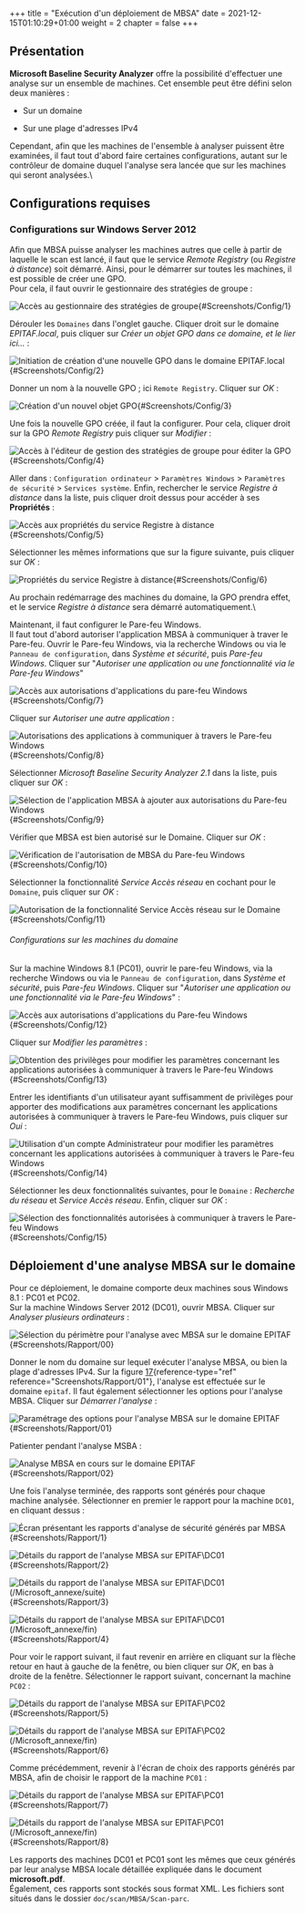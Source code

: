 +++
title = "Exécution d'un déploiement de MBSA"
date = 2021-12-15T01:10:29+01:00
weight = 2
chapter = false
+++

## Présentation

**Microsoft Baseline Security Analyzer** offre la possibilité
d'effectuer une analyse sur un ensemble de machines. Cet ensemble peut
être défini selon deux manières :

-   Sur un domaine

-   Sur une plage d'adresses IPv4

Cependant, afin que les machines de l'ensemble à analyser puissent être
examinées, il faut tout d'abord faire certaines configurations, autant
sur le contrôleur de domaine duquel l'analyse sera lancée que sur les
machines qui seront analysées.\

## Configurations requises

### Configurations sur Windows Server 2012

Afin que MBSA puisse analyser les machines autres que celle à partir de
laquelle le scan est lancé, il faut que le service *Remote Registry* (ou
*Registre à distance*) soit démarré. Ainsi, pour le démarrer sur toutes
les machines, il est possible de créer une GPO.\
Pour cela, il faut ouvrir le gestionnaire des stratégies de groupe :


![Accès au gestionnaire des stratégies de
groupe](/Microsoft_annexe/Screenshots/Config/Config-1.png){#Screenshots/Config/1}


Dérouler les `Domaines` dans l'onglet gauche. Cliquer droit sur le
domaine *EPITAF.local*, puis cliquer sur *Créer un objet GPO dans ce
domaine, et le lier ici\...* :


![Initiation de création d'une nouvelle GPO dans le domaine
`EPITAF.local`](/Microsoft_annexe/Screenshots/Config/Config-2.png){#Screenshots/Config/2}


Donner un nom à la nouvelle GPO ; ici `Remote Registry`. Cliquer sur
*OK* :


![Création d'un nouvel objet
GPO](/Microsoft_annexe/Screenshots/Config/Config-3.png){#Screenshots/Config/3}


Une fois la nouvelle GPO créée, il faut la configurer. Pour cela,
cliquer droit sur la GPO *Remote Registry* puis cliquer sur *Modifier* :


![Accès à l'éditeur de gestion des stratégies de groupe pour éditer la
GPO](/Microsoft_annexe/Screenshots/Config/Config-4.png){#Screenshots/Config/4}


Aller dans : `Configuration ordinateur` \> `Paramètres Windows` \>
`Paramètres de sécurité` \> `Services système`. Enfin, rechercher le
service *Registre à distance* dans la liste, puis cliquer droit dessus
pour accéder à ses **Propriétés** :


![Accès aux propriétés du service
`Registre à distance`](/Microsoft_annexe/Screenshots/Config/Config-5.png){#Screenshots/Config/5}


Sélectionner les mêmes informations que sur la figure suivante, puis
cliquer sur *OK* :


![Propriétés du service
`Registre à distance`](/Microsoft_annexe/Screenshots/Config/Config-6.png){#Screenshots/Config/6}


Au prochain redémarrage des machines du domaine, la GPO prendra effet,
et le service *Registre à distance* sera démarré automatiquement.\

Maintenant, il faut configurer le Pare-feu Windows.\
Il faut tout d'abord autoriser l'application MBSA à communiquer à traver
le Pare-feu. Ouvrir le Pare-feu Windows, via la recherche Windows ou via
le `Panneau de configuration`, dans *Système et sécurité*, puis
*Pare-feu Windows*. Cliquer sur \"*Autoriser une application ou une
fonctionnalité via le Pare-feu Windows*\"


![Accès aux autorisations d'applications du pare-feu
Windows](/Microsoft_annexe/Screenshots/Config/Config-7.png){#Screenshots/Config/7}


Cliquer sur *Autoriser une autre application* :


![Autorisations des applications à communiquer à travers le Pare-feu
Windows](/Microsoft_annexe/Screenshots/Config/Config-8.png){#Screenshots/Config/8}


Sélectionner *Microsoft Baseline Security Analyzer 2.1* dans la liste,
puis cliquer sur *OK* :


![Sélection de l'application MBSA à ajouter aux autorisations du
Pare-feu
Windows](/Microsoft_annexe/Screenshots/Config/Config-9.png){#Screenshots/Config/9}


Vérifier que MBSA est bien autorisé sur le Domaine. Cliquer sur *OK* :


![Vérification de l'autorisation de MBSA du Pare-feu
Windows](/Microsoft_annexe/Screenshots/Config/Config-10.png){#Screenshots/Config/10}


Sélectionner la fonctionnalité *Service Accès réseau* en cochant pour le
`Domaine`, puis cliquer sur *OK* :


![Autorisation de la fonctionnalité *Service Accès réseau* sur le
Domaine](/Microsoft_annexe/Screenshots/Config/Config-11.png){#Screenshots/Config/11}


###### Configurations sur les machines du domaine

Sur la machine Windows 8.1 (PC01), ouvrir le pare-feu Windows, via la
recherche Windows ou via le `Panneau de configuration`, dans *Système et
sécurité*, puis *Pare-feu Windows*. Cliquer sur \"*Autoriser une
application ou une fonctionnalité via le Pare-feu Windows*\" :


![Accès aux autorisations d'applications du Pare-feu
Windows](/Microsoft_annexe/Screenshots/Config/Config-12.png){#Screenshots/Config/12}


Cliquer sur *Modifier les paramètres* :


![Obtention des privilèges pour modifier les paramètres concernant les
applications autorisées à communiquer à travers le Pare-feu
Windows](/Microsoft_annexe/Screenshots/Config/Config-13.png){#Screenshots/Config/13}


Entrer les identifiants d'un utilisateur ayant suffisamment de
privilèges pour apporter des modifications aux paramètres concernant les
applications autorisées à communiquer à travers le Pare-feu Windows,
puis cliquer sur *Oui* :


![Utilisation d'un compte Administrateur pour modifier les paramètres
concernant les applications autorisées à communiquer à travers le
Pare-feu
Windows](/Microsoft_annexe/Screenshots/Config/Config-14.png){#Screenshots/Config/14}


Sélectionner les deux fonctionnalités suivantes, pour le `Domaine` :
*Recherche du réseau* et *Service Accès réseau*. Enfin, cliquer sur *OK*
:


![Sélection des fonctionnalités autorisées à communiquer à travers le
Pare-feu
Windows](/Microsoft_annexe/Screenshots/Config/Config-15.png){#Screenshots/Config/15}


## Déploiement d'une analyse MBSA sur le domaine

Pour ce déploiement, le domaine comporte deux machines sous Windows 8.1
: PC01 et PC02.\
Sur la machine Windows Server 2012 (DC01), ouvrir MBSA. Cliquer sur
*Analyser plusieurs ordinateurs* :


![Sélection du périmètre pour l'analyse avec MBSA sur le domaine
`EPITAF`](/Microsoft_annexe/Screenshots/Rapport/Rapport-0-0.png){#Screenshots/Rapport/00}


Donner le nom du domaine sur lequel exécuter l'analyse MBSA, ou bien la
plage d'adresses IPv4. Sur la figure
[17](/Microsoft_annexe/#Screenshots/Rapport/01){reference-type="ref"
reference="Screenshots/Rapport/01"}, l'analyse est effectuée sur le
domaine `epitaf`. Il faut également sélectionner les options pour
l'analyse MBSA. Cliquer sur *Démarrer l'analyse* :


![Paramétrage des options pour l'analyse MBSA sur le domaine
`EPITAF`](/Microsoft_annexe/Screenshots/Rapport/Rapport-0-1.png){#Screenshots/Rapport/01}


Patienter pendant l'analyse MSBA :


![Analyse MBSA en cours sur le domaine
`EPITAF`](/Microsoft_annexe/Screenshots/Rapport/Rapport-0-2.png){#Screenshots/Rapport/02}


Une fois l'analyse terminée, des rapports sont générés pour chaque
machine analysée. Sélectionner en premier le rapport pour la machine
`DC01`, en cliquant dessus :


![Écran présentant les rapports d'analyse de sécurité générés par
MBSA](/Microsoft_annexe/Screenshots/Rapport/Rapport-1.png){#Screenshots/Rapport/1}



![Détails du rapport de l'analyse MBSA sur
`EPITAF\DC01`](/Microsoft_annexe/Screenshots/Rapport/Rapport-2.png){#Screenshots/Rapport/2}



![Détails du rapport de l'analyse MBSA sur `EPITAF\DC01`
(/Microsoft_annexe/suite)](Screenshots/Rapport/Rapport-3.png){#Screenshots/Rapport/3}



![Détails du rapport de l'analyse MBSA sur `EPITAF\DC01`
(/Microsoft_annexe/fin)](Screenshots/Rapport/Rapport-4.png){#Screenshots/Rapport/4}


Pour voir le rapport suivant, il faut revenir en arrière en cliquant sur
la flèche retour en haut à gauche de la fenêtre, ou bien cliquer sur
*OK*, en bas à droite de la fenêtre. Sélectionner le rapport suivant,
concernant la machine `PC02` :


![Détails du rapport de l'analyse MBSA sur
`EPITAF\PC02`](/Microsoft_annexe/Screenshots/Rapport/Rapport-5.png){#Screenshots/Rapport/5}



![Détails du rapport de l'analyse MBSA sur `EPITAF\PC02`
(/Microsoft_annexe/fin)](Screenshots/Rapport/Rapport-6.png){#Screenshots/Rapport/6}


Comme précédemment, revenir à l'écran de choix des rapports générés par
MBSA, afin de choisir le rapport de la machine `PC01` :


![Détails du rapport de l'analyse MBSA sur
`EPITAF\PC01`](/Microsoft_annexe/Screenshots/Rapport/Rapport-7.png){#Screenshots/Rapport/7}



![Détails du rapport de l'analyse MBSA sur `EPITAF\PC01`
(/Microsoft_annexe/fin)](Screenshots/Rapport/Rapport-8.png){#Screenshots/Rapport/8}


Les rapports des machines DC01 et PC01 sont les mêmes que ceux générés
par leur analyse MBSA locale détaillée expliquée dans le document
**microsoft.pdf**.\
Également, ces rapports sont stockés sous format XML. Les fichiers sont
situés dans le dossier `doc/scan/MBSA/Scan-parc`.
